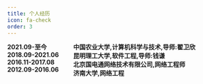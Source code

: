```yaml
---
title: 个人经历
icon: fa-check
order: 3
---
```


<style>
  .a1{float:left;width:30%;border:1px solid # F00}
  .a2{float:right;width:70%;border:1px solid # F00;textAlign="start"}
  .b1{float:left;width:30%;border:1px solid # F00}
  .b2{float:right;width:70%;border:1px solid # F00}
  .c1{float:left;width:30%;border:1px solid # F00}
  .c2{float:right;width:70%;border:1px solid # F00}
  .d1{float:left;width:30%;border:1px solid # F00}
  .d2{float:right;width:70%;border:1px solid # F00}
</style>
<div class="a1">
  <strong><b>2021.09-至今</b></strong>
</div>
<div class="a2">
  <strong>中国农业大学,计算机科学与技术,导师:翟卫欣</strong>
</div>
<div class="b1">
  <strong>2018.09-2021.06</strong>
</div>
<div class="b2">
  <strong>昆明理工大学,软件工程,导师:钱谦</strong>
</div>
<div class="c1">
  <strong>2016.11-2017.08</strong>
</div>
<div class="c2">
  <strong>北京国电通网络技术有限公司,网络工程师</strong>
</div>
<div class="d1">
  <strong>2012.09-2016.06</strong>
</div>
<div class="d2">
  <strong>济南大学,网络工程</strong>
</div>


